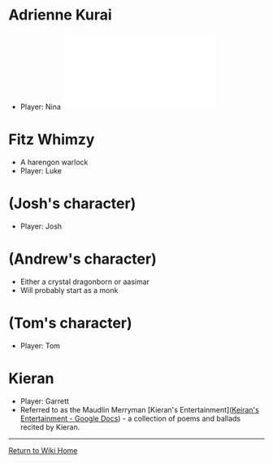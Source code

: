 # Adrienne Kurai
- Player: Nina
![Adrienne Kurai short overview](/docs/assets/Adrienne-Kurai.pdf)

# Fitz Whimzy
- A harengon warlock
- Player: Luke

# (Josh's character)
- Player: Josh

# (Andrew's character)
- Either a crystal dragonborn or aasimar
- Will probably start as a monk

# (Tom's character)
- Player: Tom

# Kieran
- Player: Garrett
- Referred to as the Maudlin Merryman
[Kieran's Entertainment]([Keiran's Entertainment - Google Docs](https://docs.google.com/document/d/19y6Nfx5c5QuANthdIBfueoAqiWiRnO2BSKcZ5uLCPgA/edit?tab=t.0)) - a collection of poems and ballads recited by Kieran.

***
[Return to Wiki Home](https://isaaclepley.github.io/Alimus-Public)

